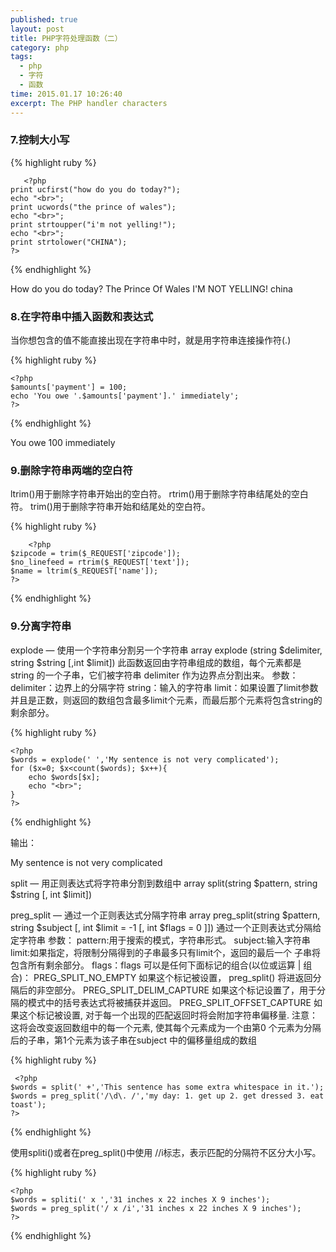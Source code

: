 ```yaml
---
published: true
layout: post
title: PHP字符处理函数（二）
category: php
tags: 
  - php
  - 字符
  - 函数
time: 2015.01.17 10:26:40
excerpt: The PHP handler characters
---
```


### 7.控制大小写

{% highlight ruby %}

       <?php
    print ucfirst("how do you do today?");
    echo "<br>";
    print ucwords("the prince of wales");
    echo "<br>";
    print strtoupper("i'm not yelling!");
    echo "<br>";
    print strtolower("CHINA");
    ?>

{% endhighlight %}

How do you do today?
The Prince Of Wales
I'M NOT YELLING!
china

### 8.在字符串中插入函数和表达式

当你想包含的值不能直接出现在字符串中时，就是用字符串连接操作符(.)

{% highlight ruby %}

    <?php
    $amounts['payment'] = 100;
    echo 'You owe '.$amounts['payment'].' immediately';
    ?>

{% endhighlight %}

You owe 100 immediately

### 9.删除字符串两端的空白符

ltrim()用于删除字符串开始出的空白符。
rtrim()用于删除字符串结尾处的空白符。
trim()用于删除字符串开始和结尾处的空白符。

{% highlight ruby %}

        <?php
    $zipcode = trim($_REQUEST['zipcode']);
    $no_linefeed = rtrim($_REQUEST['text']);
    $name = ltrim($_REQUEST['name']);
    ?>

{% endhighlight %}

### 9.分离字符串

explode — 使用一个字符串分割另一个字符串
array explode (string $delimiter, string $string [,int $limit])
此函数返回由字符串组成的数组，每个元素都是 string 的一个子串，它们被字符串 delimiter 作为边界点分割出来。
参数：
delimiter：边界上的分隔字符
string：输入的字符串
limit：如果设置了limit参数并且是正数，则返回的数组包含最多limit个元素，而最后那个元素将包含string的剩余部分。

{% highlight ruby %}

    <?php
    $words = explode(' ','My sentence is not very complicated');
    for ($x=0; $x<count($words); $x++){
        echo $words[$x];
        echo "<br>";
    }
    ?>

{% endhighlight %}

输出：

My
sentence
is
not
very
complicated

split — 用正则表达式将字符串分割到数组中
array split(string $pattern, string $string [, int $limit])

preg_split — 通过一个正则表达式分隔字符串
array preg_split(string $pattern, string $subject [, int $limit = -1 [, int $flags = 0 ]])
通过一个正则表达式分隔给定字符串
参数：
pattern:用于搜索的模式，字符串形式。
subject:输入字符串
limit:如果指定，将限制分隔得到的子串最多只有limit个，返回的最后一个 子串将包含所有剩余部分。
flags：flags 可以是任何下面标记的组合(以位或运算 | 组合)：
PREG_SPLIT_NO_EMPTY
如果这个标记被设置， preg_split() 将进返回分隔后的非空部分。
PREG_SPLIT_DELIM_CAPTURE
如果这个标记设置了，用于分隔的模式中的括号表达式将被捕获并返回。
PREG_SPLIT_OFFSET_CAPTURE
如果这个标记被设置, 对于每一个出现的匹配返回时将会附加字符串偏移量. 注意：这将会改变返回数组中的每一个元素, 使其每个元素成为一个由第0 个元素为分隔后的子串，第1个元素为该子串在subject 中的偏移量组成的数组

{% highlight ruby %}

     <?php
    $words = split(' +','This sentence has some extra whitespace in it.');
    $words = preg_split('/\d\. /','my day: 1. get up 2. get dressed 3. eat toast');
    ?>

{% endhighlight %}

使用spliti()或者在preg_split()中使用
//i标志，表示匹配的分隔符不区分大小写。

{% highlight ruby %}

    <?php
    $words = spliti(' x ','31 inches x 22 inches X 9 inches');
    $words = preg_split('/ x /i','31 inches x 22 inches X 9 inches');
    ?>

{% endhighlight %}